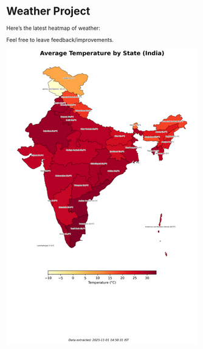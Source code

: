 # Weather Project

Here’s the latest heatmap of weather:

Feel free to leave feedback/improvements.

![India Heatmap](docs/assets/india_heatmap.png?v=05D0E1)

